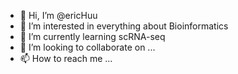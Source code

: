 - 👋 Hi, I’m @ericHuu
- 👀 I’m interested in everything about Bioinformatics
- 🌱 I’m currently learning scRNA-seq
- 💞️ I’m looking to collaborate on ...
- 📫 How to reach me ...

<!---
ericHuu/ericHuu is a ✨ special ✨ repository because its `README.md` (this file) appears on your GitHub profile.
You can click the Preview link to take a look at your changes.
--->
